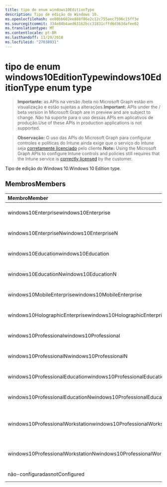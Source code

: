 ```yaml
---
title: tipo de enum windows10EditionType
description: Tipo de edição do Windows 10.
ms.openlocfilehash: ee80bb602ee888f86e2c12c755aec7596c15ff3e
ms.sourcegitcommit: 334e84b4aed63162bcc31831cffd6d363dafee02
ms.translationtype: MT
ms.contentlocale: pt-BR
ms.lasthandoff: 11/29/2018
ms.locfileid: "27038931"
---
```

# <a name="windows10editiontype-enum-type"></a><span data-ttu-id="94053-103">tipo de enum windows10EditionType</span><span class="sxs-lookup"><span data-stu-id="94053-103">windows10EditionType enum type</span></span>

> <span data-ttu-id="94053-104">**Importante:** as APIs na versão /beta no Microsoft Graph estão em visualização e estão sujeitas a alterações.</span><span class="sxs-lookup"><span data-stu-id="94053-104">**Important:** APIs under the / beta version in Microsoft Graph are in preview and are subject to change.</span></span> <span data-ttu-id="94053-105">Não há suporte para o uso dessas APIs em aplicativos de produção.</span><span class="sxs-lookup"><span data-stu-id="94053-105">Use of these APIs in production applications is not supported.</span></span>

> <span data-ttu-id="94053-106">**Observação:** O uso das APIs do Microsoft Graph para configurar controles e políticas do Intune ainda exige que o serviço do Intune seja [corretamente licenciado](https://go.microsoft.com/fwlink/?linkid=839381) pelo cliente.</span><span class="sxs-lookup"><span data-stu-id="94053-106">**Note:** Using the Microsoft Graph APIs to configure Intune controls and policies still requires that the Intune service is [correctly licensed](https://go.microsoft.com/fwlink/?linkid=839381) by the customer.</span></span>

<span data-ttu-id="94053-107">Tipo de edição do Windows 10.</span><span class="sxs-lookup"><span data-stu-id="94053-107">Windows 10 Edition type.</span></span>
## <a name="members"></a><span data-ttu-id="94053-108">Membros</span><span class="sxs-lookup"><span data-stu-id="94053-108">Members</span></span>
|<span data-ttu-id="94053-109">Membro</span><span class="sxs-lookup"><span data-stu-id="94053-109">Member</span></span>|<span data-ttu-id="94053-110">Valor</span><span class="sxs-lookup"><span data-stu-id="94053-110">Value</span></span>|<span data-ttu-id="94053-111">Descrição</span><span class="sxs-lookup"><span data-stu-id="94053-111">Description</span></span>|
|:---|:---|:---|
|<span data-ttu-id="94053-112">windows10Enterprise</span><span class="sxs-lookup"><span data-stu-id="94053-112">windows10Enterprise</span></span>|<span data-ttu-id="94053-113">0</span><span class="sxs-lookup"><span data-stu-id="94053-113">0</span></span>|<span data-ttu-id="94053-114">Windows 10 Enterprise</span><span class="sxs-lookup"><span data-stu-id="94053-114">Windows 10 Enterprise</span></span>|
|<span data-ttu-id="94053-115">windows10EnterpriseN</span><span class="sxs-lookup"><span data-stu-id="94053-115">windows10EnterpriseN</span></span>|<span data-ttu-id="94053-116">1</span><span class="sxs-lookup"><span data-stu-id="94053-116">1</span></span>|<span data-ttu-id="94053-117">Windows 10 EnterpriseN</span><span class="sxs-lookup"><span data-stu-id="94053-117">Windows 10 EnterpriseN</span></span>|
|<span data-ttu-id="94053-118">windows10Education</span><span class="sxs-lookup"><span data-stu-id="94053-118">windows10Education</span></span>|<span data-ttu-id="94053-119">2</span><span class="sxs-lookup"><span data-stu-id="94053-119">2</span></span>|<span data-ttu-id="94053-120">Windows 10 educação</span><span class="sxs-lookup"><span data-stu-id="94053-120">Windows 10 Education</span></span>|
|<span data-ttu-id="94053-121">windows10EducationN</span><span class="sxs-lookup"><span data-stu-id="94053-121">windows10EducationN</span></span>|<span data-ttu-id="94053-122">3</span><span class="sxs-lookup"><span data-stu-id="94053-122">3</span></span>|<span data-ttu-id="94053-123">Windows 10 EducationN</span><span class="sxs-lookup"><span data-stu-id="94053-123">Windows 10 EducationN</span></span>|
|<span data-ttu-id="94053-124">windows10MobileEnterprise</span><span class="sxs-lookup"><span data-stu-id="94053-124">windows10MobileEnterprise</span></span>|<span data-ttu-id="94053-125">4</span><span class="sxs-lookup"><span data-stu-id="94053-125">4</span></span>|<span data-ttu-id="94053-126">Enterprise móvel do Windows 10</span><span class="sxs-lookup"><span data-stu-id="94053-126">Windows 10 Mobile Enterprise</span></span>|
|<span data-ttu-id="94053-127">windows10HolographicEnterprise</span><span class="sxs-lookup"><span data-stu-id="94053-127">windows10HolographicEnterprise</span></span>|<span data-ttu-id="94053-128">5</span><span class="sxs-lookup"><span data-stu-id="94053-128">5</span></span>|<span data-ttu-id="94053-129">Empresa de holográfica Windows 10</span><span class="sxs-lookup"><span data-stu-id="94053-129">Windows 10 Holographic Enterprise</span></span>|
|<span data-ttu-id="94053-130">windows10Professional</span><span class="sxs-lookup"><span data-stu-id="94053-130">windows10Professional</span></span>|<span data-ttu-id="94053-131">6</span><span class="sxs-lookup"><span data-stu-id="94053-131">6</span></span>|<span data-ttu-id="94053-132">10 do Windows Professional</span><span class="sxs-lookup"><span data-stu-id="94053-132">Windows 10 Professional</span></span>|
|<span data-ttu-id="94053-133">windows10ProfessionalN</span><span class="sxs-lookup"><span data-stu-id="94053-133">windows10ProfessionalN</span></span>|<span data-ttu-id="94053-134">7</span><span class="sxs-lookup"><span data-stu-id="94053-134">7</span></span>|<span data-ttu-id="94053-135">Windows 10 ProfessionalN</span><span class="sxs-lookup"><span data-stu-id="94053-135">Windows 10 ProfessionalN</span></span>|
|<span data-ttu-id="94053-136">windows10ProfessionalEducation</span><span class="sxs-lookup"><span data-stu-id="94053-136">windows10ProfessionalEducation</span></span>|<span data-ttu-id="94053-137">8</span><span class="sxs-lookup"><span data-stu-id="94053-137">8</span></span>|<span data-ttu-id="94053-138">Treinamento de profissional de Windows 10</span><span class="sxs-lookup"><span data-stu-id="94053-138">Windows 10 Professional Education</span></span>|
|<span data-ttu-id="94053-139">windows10ProfessionalEducationN</span><span class="sxs-lookup"><span data-stu-id="94053-139">windows10ProfessionalEducationN</span></span>|<span data-ttu-id="94053-140">9</span><span class="sxs-lookup"><span data-stu-id="94053-140">9</span></span>|<span data-ttu-id="94053-141">EducationN profissional do Windows 10</span><span class="sxs-lookup"><span data-stu-id="94053-141">Windows 10 Professional EducationN</span></span>|
|<span data-ttu-id="94053-142">windows10ProfessionalWorkstation</span><span class="sxs-lookup"><span data-stu-id="94053-142">windows10ProfessionalWorkstation</span></span>|<span data-ttu-id="94053-143">10</span><span class="sxs-lookup"><span data-stu-id="94053-143">10</span></span>|<span data-ttu-id="94053-144">Windows 10 Professional para estações de trabalho</span><span class="sxs-lookup"><span data-stu-id="94053-144">Windows 10 Professional for Workstations</span></span>|
|<span data-ttu-id="94053-145">windows10ProfessionalWorkstationN</span><span class="sxs-lookup"><span data-stu-id="94053-145">windows10ProfessionalWorkstationN</span></span>|<span data-ttu-id="94053-146">11</span><span class="sxs-lookup"><span data-stu-id="94053-146">11</span></span>|<span data-ttu-id="94053-147">Windows 10 Professional para estações de trabalho N</span><span class="sxs-lookup"><span data-stu-id="94053-147">Windows 10 Professional for Workstations N</span></span>|
|<span data-ttu-id="94053-148">não-configuradas</span><span class="sxs-lookup"><span data-stu-id="94053-148">notConfigured</span></span>|<span data-ttu-id="94053-149">12</span><span class="sxs-lookup"><span data-stu-id="94053-149">12</span></span>|<span data-ttu-id="94053-150">Não-configuradas</span><span class="sxs-lookup"><span data-stu-id="94053-150">NotConfigured</span></span>|





